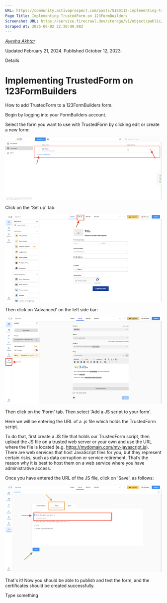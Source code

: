 ```yaml
---
URL: https://community.activeprospect.com/posts/5189112-implementing-trustedform-on-123formbuilders?_gl=1*yvtfuy*_ga*NjUzMTIyNjYwLjE2ODk3ODYwNTc.*_ga_QHXBV6N7D1*MTY5NzEzNDE2My45LjEuMTY5NzEzNjMxNS41MS4wLjA.
Page Title: Implementing TrustedForm on 123FormBuilders
Screenshot URL: https://service.firecrawl.dev/storage/v1/object/public/media/screenshot-db0db375-1d9c-47bb-90d7-53ac44c537f7.png
Scraped At: 2025-06-02 22:30:49.902
---
```



[_Ayesha Akhtar_](https://community.activeprospect.com/memberships/9624817-ayesha-akhtar)

Updated February 21, 2024. Published October 12, 2023.

Details

# Implementing TrustedForm on 123FormBuilders

How to add TrustedForm to a 123FormBuilders form.

Begin by logging into your FormBuilders account.

Select the form you want to use with TrustedForm by clicking edit or create a new form:

![](images/image-1.png)

Click on the 'Set up' tab:

![](images/image-2.png)

Then click on 'Advanced' on the left side bar:

![](images/image-3.png)

Then click on the 'Form' tab. Then select 'Add a JS script to your form'.

Here we will be entering the URL of a .js file which holds the TrustedForm script.

To do that, first create a JS file that holds our TrustedForm script, then upload the JS file on a trusted web server or your own and use the URL where the file is located (e.g. https://mydomain.com/my-javascript.js). There are web services that host JavaScript files for you, but they represent certain risks, such as data corruption or service retirement. That’s the reason why it is best to host them on a web service where you have administrative access.

Once you have entered the URL of the JS file, click on 'Save', as follows:

![](images/image-4.png)

That's it! Now you should be able to publish and test the form, and the certificates should be created successfully.

Type something
